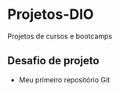 # Projetos-DIO
Projetos de cursos e bootcamps
## Desafio de projeto
- Meu primeiro repositório Git

